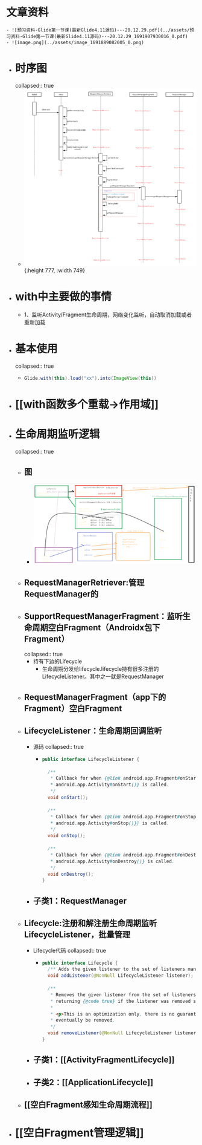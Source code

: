 # 文章资料
	- ![预习资料-Glide第一节课(最新Glide4.11源码)---20.12.29.pdf](../assets/预习资料-Glide第一节课(最新Glide4.11源码)---20.12.29_1691907930016_0.pdf)
	- ![image.png](../assets/image_1691889082005_0.png)
- # 时序图
  collapsed:: true
	- ![image.png](../assets/image_1691889133275_0.png){:height 777, :width 749}
- # with中主要做的事情
	- 1、监听Activity/Fragment生命周期，网络变化监听，自动取消加载或者重新加载
- # 基本使用
  collapsed:: true
	- ```java
	  Glide.with(this).load("xx").into(ImageView(this))
	  ```
- # [[with函数多个重载->作用域]]
- # 生命周期监听逻辑
  collapsed:: true
	- ## 图
		- ![image.png](../assets/image_1691891987007_0.png)
	- ## RequestManagerRetriever:管理RequestManager的
	- ## SupportRequestManagerFragment：监听生命周期空白Fragment（Androidx包下Fragment）
	  collapsed:: true
		- 持有下边的Lifecycle
			- 生命周期分发给lifecycle.lifecycle持有很多注册的LifecycleListener。其中之一就是RequestManager
	- ## RequestManagerFragment（app下的Fragment）空白Fragment
	- ## LifecycleListener：生命周期回调监听
		- 源码
		  collapsed:: true
			- ```java
			  public interface LifecycleListener {
			  
			    /**
			     * Callback for when {@link android.app.Fragment#onStart()}} or {@link
			     * android.app.Activity#onStart()} is called.
			     */
			    void onStart();
			  
			    /**
			     * Callback for when {@link android.app.Fragment#onStop()}} or {@link
			     * android.app.Activity#onStop()}} is called.
			     */
			    void onStop();
			  
			    /**
			     * Callback for when {@link android.app.Fragment#onDestroy()}} or {@link
			     * android.app.Activity#onDestroy()} is called.
			     */
			    void onDestroy();
			  }
			  
			  ```
		- ## 子类1：RequestManager
	- ## Lifecycle:注册和解注册生命周期监听LifecycleListener，批量管理
		- Lifecycle代码
		  collapsed:: true
			- ```java
			  public interface Lifecycle {
			    /** Adds the given listener to the set of listeners managed by this Lifecycle implementation. */
			    void addListener(@NonNull LifecycleListener listener);
			  
			    /**
			     * Removes the given listener from the set of listeners managed by this Lifecycle implementation,
			     * returning {@code true} if the listener was removed successfully, and {@code false} otherwise.
			     *
			     * <p>This is an optimization only, there is no guarantee that every added listener will
			     * eventually be removed.
			     */
			    void removeListener(@NonNull LifecycleListener listener);
			  }
			  ```
		- ## 子类1：[[ActivityFragmentLifecycle]]
		- ## 子类2：[[ApplicationLifecycle]]
	- ## [[空白Fragment感知生命周期流程]]
- # [[空白Fragment管理逻辑]]